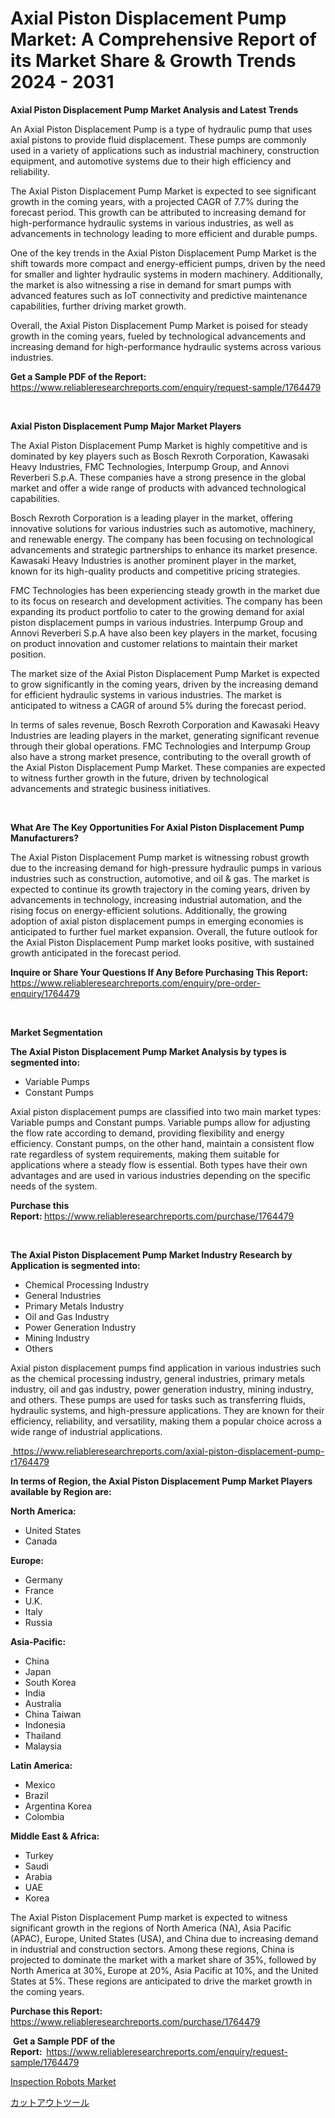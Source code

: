 <p><h1>Axial Piston Displacement Pump Market: A Comprehensive Report of its Market Share & Growth Trends 2024 - 2031</h1></p><p><strong>Axial Piston Displacement Pump Market Analysis and Latest Trends</strong></p>
<p><p>An Axial Piston Displacement Pump is a type of hydraulic pump that uses axial pistons to provide fluid displacement. These pumps are commonly used in a variety of applications such as industrial machinery, construction equipment, and automotive systems due to their high efficiency and reliability.</p><p>The Axial Piston Displacement Pump Market is expected to see significant growth in the coming years, with a projected CAGR of 7.7% during the forecast period. This growth can be attributed to increasing demand for high-performance hydraulic systems in various industries, as well as advancements in technology leading to more efficient and durable pumps.</p><p>One of the key trends in the Axial Piston Displacement Pump Market is the shift towards more compact and energy-efficient pumps, driven by the need for smaller and lighter hydraulic systems in modern machinery. Additionally, the market is also witnessing a rise in demand for smart pumps with advanced features such as IoT connectivity and predictive maintenance capabilities, further driving market growth.</p><p>Overall, the Axial Piston Displacement Pump Market is poised for steady growth in the coming years, fueled by technological advancements and increasing demand for high-performance hydraulic systems across various industries.</p></p>
<p><strong>Get a Sample PDF of the Report:&nbsp;</strong> <a href="https://www.reliableresearchreports.com/enquiry/request-sample/1764479">https://www.reliableresearchreports.com/enquiry/request-sample/1764479</a></p>
<p>&nbsp;</p>
<p><strong>Axial Piston Displacement Pump Major Market Players</strong></p>
<p><p>The Axial Piston Displacement Pump Market is highly competitive and is dominated by key players such as Bosch Rexroth Corporation, Kawasaki Heavy Industries, FMC Technologies, Interpump Group, and Annovi Reverberi S.p.A. These companies have a strong presence in the global market and offer a wide range of products with advanced technological capabilities.</p><p>Bosch Rexroth Corporation is a leading player in the market, offering innovative solutions for various industries such as automotive, machinery, and renewable energy. The company has been focusing on technological advancements and strategic partnerships to enhance its market presence. Kawasaki Heavy Industries is another prominent player in the market, known for its high-quality products and competitive pricing strategies.</p><p>FMC Technologies has been experiencing steady growth in the market due to its focus on research and development activities. The company has been expanding its product portfolio to cater to the growing demand for axial piston displacement pumps in various industries. Interpump Group and Annovi Reverberi S.p.A have also been key players in the market, focusing on product innovation and customer relations to maintain their market position.</p><p>The market size of the Axial Piston Displacement Pump Market is expected to grow significantly in the coming years, driven by the increasing demand for efficient hydraulic systems in various industries. The market is anticipated to witness a CAGR of around 5% during the forecast period.</p><p>In terms of sales revenue, Bosch Rexroth Corporation and Kawasaki Heavy Industries are leading players in the market, generating significant revenue through their global operations. FMC Technologies and Interpump Group also have a strong market presence, contributing to the overall growth of the Axial Piston Displacement Pump Market. These companies are expected to witness further growth in the future, driven by technological advancements and strategic business initiatives.</p></p>
<p>&nbsp;</p>
<p><strong>What Are The Key Opportunities For Axial Piston Displacement Pump Manufacturers?</strong></p>
<p><p>The Axial Piston Displacement Pump market is witnessing robust growth due to the increasing demand for high-pressure hydraulic pumps in various industries such as construction, automotive, and oil & gas. The market is expected to continue its growth trajectory in the coming years, driven by advancements in technology, increasing industrial automation, and the rising focus on energy-efficient solutions. Additionally, the growing adoption of axial piston displacement pumps in emerging economies is anticipated to further fuel market expansion. Overall, the future outlook for the Axial Piston Displacement Pump market looks positive, with sustained growth anticipated in the forecast period.</p></p>
<p><strong>Inquire or Share Your Questions If Any Before Purchasing This Report:</strong> <a href="https://www.reliableresearchreports.com/enquiry/pre-order-enquiry/1764479">https://www.reliableresearchreports.com/enquiry/pre-order-enquiry/1764479</a></p>
<p>&nbsp;</p>
<p><strong>Market Segmentation</strong></p>
<p><strong>The Axial Piston Displacement Pump Market Analysis by types is segmented into:</strong></p>
<p><ul><li>Variable Pumps</li><li>Constant Pumps</li></ul></p>
<p><p>Axial piston displacement pumps are classified into two main market types: Variable pumps and Constant pumps. Variable pumps allow for adjusting the flow rate according to demand, providing flexibility and energy efficiency. Constant pumps, on the other hand, maintain a consistent flow rate regardless of system requirements, making them suitable for applications where a steady flow is essential. Both types have their own advantages and are used in various industries depending on the specific needs of the system.</p></p>
<p><strong>Purchase this Report:&nbsp;</strong><a href="https://www.reliableresearchreports.com/purchase/1764479">https://www.reliableresearchreports.com/purchase/1764479</a></p>
<p>&nbsp;</p>
<p><strong>The Axial Piston Displacement Pump Market Industry Research by Application is segmented into:</strong></p>
<p><ul><li>Chemical Processing Industry</li><li>General Industries</li><li>Primary Metals Industry</li><li>Oil and Gas Industry</li><li>Power Generation Industry</li><li>Mining Industry</li><li>Others</li></ul></p>
<p><p>Axial piston displacement pumps find application in various industries such as the chemical processing industry, general industries, primary metals industry, oil and gas industry, power generation industry, mining industry, and others. These pumps are used for tasks such as transferring fluids, hydraulic systems, and high-pressure applications. They are known for their efficiency, reliability, and versatility, making them a popular choice across a wide range of industrial applications.</p></p>
<p><a href="https://www.reliableresearchreports.com/axial-piston-displacement-pump-r1764479">&nbsp;https://www.reliableresearchreports.com/axial-piston-displacement-pump-r1764479</a></p>
<p><strong>In terms of Region, the Axial Piston Displacement Pump Market Players available by Region are:</strong></p>
<p>
    <p> <strong> North America: </strong>
        <ul>
            <li>United States</li>
            <li>Canada</li>
        </ul>
        </p> 
    <p> <strong> Europe: </strong>
        <ul>
            <li>Germany</li>
            <li>France</li>
            <li>U.K.</li>
            <li>Italy</li>
            <li>Russia</li>
        </ul>
        </p> 
    <p> <strong> Asia-Pacific: </strong>
        <ul>
            <li>China</li>
            <li>Japan</li>
            <li>South Korea</li>
            <li>India</li>
            <li>Australia</li>
            <li>China Taiwan</li>
            <li>Indonesia</li>
            <li>Thailand</li>
            <li>Malaysia</li>
        </ul>
        </p> 
    <p> <strong> Latin America: </strong>
        <ul>
            <li>Mexico</li>
            <li>Brazil</li>
            <li>Argentina Korea</li>
            <li>Colombia</li>
        </ul>
        </p> 
    <p> <strong> Middle East & Africa: </strong>
        <ul>
            <li>Turkey</li>
            <li>Saudi</li>
            <li>Arabia</li>
            <li>UAE</li>
            <li>Korea</li>
        </ul>
    </p>
    </p>
<p><p>The Axial Piston Displacement Pump market is expected to witness significant growth in the regions of North America (NA), Asia Pacific (APAC), Europe, United States (USA), and China due to increasing demand in industrial and construction sectors. Among these regions, China is projected to dominate the market with a market share of 35%, followed by North America at 30%, Europe at 20%, Asia Pacific at 10%, and the United States at 5%. These regions are anticipated to drive the market growth in the coming years.</p></p>
<p><strong>Purchase this Report: </strong><a href="https://www.reliableresearchreports.com/purchase/1764479">https://www.reliableresearchreports.com/purchase/1764479</a></p>
<p>&nbsp;<strong>Get a Sample PDF of the Report:&nbsp;&nbsp;</strong><a href="https://www.reliableresearchreports.com/enquiry/request-sample/1764479">https://www.reliableresearchreports.com/enquiry/request-sample/1764479</a></p>
<p><strong></strong></p>
<p><p><a href="https://github.com/qrkceaah30/Market-Research-Report-List-1/blob/main/inspection-robots-market.md">Inspection Robots Market</a></p><p><a href="https://github.com/DwightHuels1/Market-Research-Report-List-1/blob/main/1907416162728.md">カットアウトツール</a></p></p>
